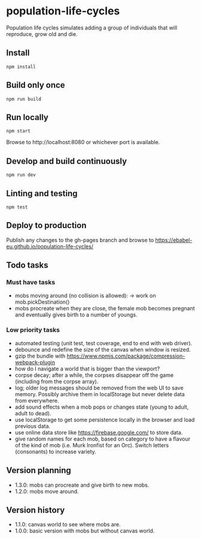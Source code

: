 # population-life-cycles
Population life cycles simulates adding a group of individuals that will reproduce, grow old and die.

## Install

```
npm install
```

## Build only once

```
npm run build
```

## Run locally

```
npm start
```

Browse to http://localhost:8080 or whichever port is available.

## Develop and build continuously

```
npm run dev
```

## Linting and testing

```
npm test
```

## Deploy to production

Publish any changes to the gh-pages branch and browse to https://ebabel-eu.github.io/population-life-cycles/

## Todo tasks

### Must have tasks

- mobs moving around (no collision is allowed):
  -> work on mob.pickDestination()
- mobs procreate when they are close, the female mob becomes pregnant and eventually gives birth to a number of youngs.

### Low priority tasks

- automated testing (unit test, test coverage, end to end with web driver).
- debounce and redefine the size of the canvas when window is resized.
- gzip the bundle with https://www.npmjs.com/package/compression-webpack-plugin
- how do I navigate a world that is bigger than the viewport?
- corpse decay; after a while, the corpses disappear off the game (including from the corpse array).
- log; older log messages should be removed from the web UI to save memory. Possibly archive them in localStorage but never delete data from everywhere.
- add sound effects when a mob pops or changes state (young to adult, adult to dead).
- use localStorage to get some persistence locally in the browser and load previous data.
- use online data store like https://firebase.google.com/ to store data.
- give random names for each mob, based on category to have a flavour of the kind of mob (i.e. Murk Ironfist for an Orc). Switch letters (consonants) to increase variety.

## Version planning

- 1.3.0: mobs can procreate and give birth to new mobs.
- 1.2.0: mobs move around.

## Version history

- 1.1.0: canvas world to see where mobs are.
- 1.0.0: basic version with mobs but without canvas world.
